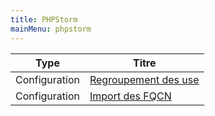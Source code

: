 ```yaml
---
title: PHPStorm
mainMenu: phpstorm
---
```


| Type | Titre                             |
| -- |-----------------------------------|
| Configuration | [Regroupement des use](group-use) |
| Configuration | [Import des FQCN](auto-import)    |
